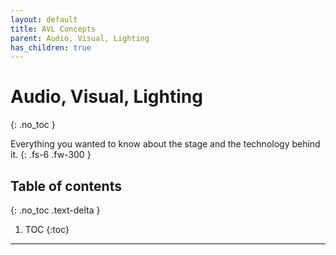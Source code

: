```yaml
---
layout: default
title: AVL Concepts
parent: Audio, Visual, Lighting
has_children: true
---
```


# Audio, Visual, Lighting
{: .no_toc }

Everything you wanted to know about the stage and the technology behind it.
{: .fs-6 .fw-300 }

## Table of contents
{: .no_toc .text-delta }

1. TOC
{:toc}

---